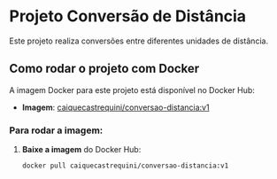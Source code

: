 # Projeto Conversão de Distância

Este projeto realiza conversões entre diferentes unidades de distância.

## Como rodar o projeto com Docker

A imagem Docker para este projeto está disponível no Docker Hub:

- **Imagem**: [caiquecastrequini/conversao-distancia:v1](https://hub.docker.com/r/caiquecastrequini/conversao-distancia/tags)

### Para rodar a imagem:

1. **Baixe a imagem** do Docker Hub:

   ```bash
   docker pull caiquecastrequini/conversao-distancia:v1
